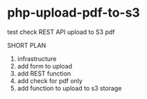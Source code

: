 # php-upload-pdf-to-s3
test check REST API upload to S3 pdf


SHORT PLAN
1. infrastructure
2. add form to upload
3. add REST function
4. add check for pdf only
5. add function to upload to s3 storage
